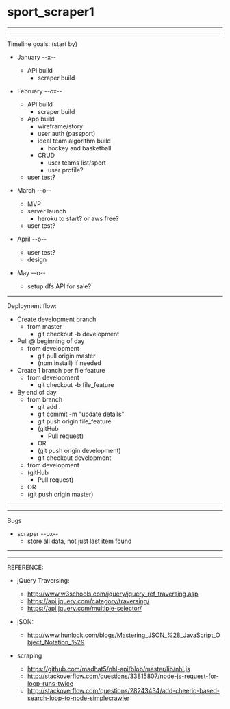 # sport_scraper1

---
---
Timeline goals: (start by)

- January --x--
    - API build
    	- scraper build

- February --ox--
	- API build
    	- scraper build
    - App build
    	- wireframe/story
    	- user auth (passport)
    	- ideal team algorithm build
    		- hockey and basketball
	    - CRUD
	        - user teams list/sport
	        - user profile?
    - user test?

- March --o--
    - MVP
    - server launch
        - heroku to start? or aws free?
    - user test?

- April --o--
    - user test?
    - design

- May --o--
	- setup dfs API for sale?


---
Deployment flow:

- Create development branch
    - from master
        - git checkout -b development       
- Pull @ beginning of day
    - from development
        - git pull origin master
        - (npm install) if needed
- Create 1 branch per file feature
    - from development
        - git checkout -b file_feature
- By end of day 
    - from branch
        - git add .
        - git commit -m "update details"
        - git push origin file_feature
        - (gitHub
            - Pull request)
        - OR
        - (git push origin development)
        - git checkout development
    - from development
    - (gitHub
        - Pull request)
    - OR
    - (git push origin master)

---
---
Bugs

- scraper --ox--
	- store all data, not just last item found

---
---
REFERENCE:

- jQuery Traversing:
	- http://www.w3schools.com/jquery/jquery_ref_traversing.asp
	- https://api.jquery.com/category/traversing/
	- https://api.jquery.com/multiple-selector/

- jSON:
	- http://www.hunlock.com/blogs/Mastering_JSON_%28_JavaScript_Object_Notation_%29

- scraping
	- https://github.com/madhat5/nhl-api/blob/master/lib/nhl.js
    - http://stackoverflow.com/questions/33815807/node-js-request-for-loop-runs-twice
	- http://stackoverflow.com/questions/28243434/add-cheerio-based-search-loop-to-node-simplecrawler
